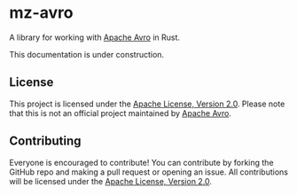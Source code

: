 # mz-avro

A library for working with [Apache Avro](https://avro.apache.org/) in Rust.

This documentation is under construction.

## License
This project is licensed under the [Apache License, Version 2.0](https://github.com/MaterializeInc/avro/blob/main/LICENSE).
Please note that this is not an official project maintained by [Apache Avro](https://avro.apache.org/).

## Contributing
Everyone is encouraged to contribute! You can contribute by forking the GitHub repo and making a pull request or opening an issue.
All contributions will be licensed under the [Apache License, Version 2.0](https://github.com/MaterializeInc/avro/blob/main/LICENSE).
